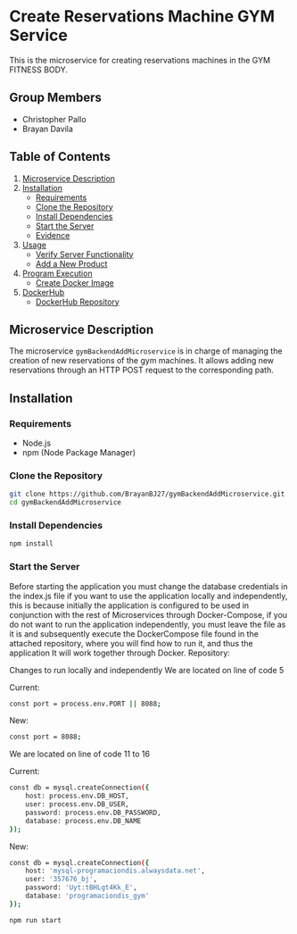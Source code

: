 # Create Reservations Machine GYM Service

This is the microservice for creating reservations machines in the GYM FITNESS BODY.

## Group Members

- Christopher Pallo
- Brayan Davila

## Table of Contents

1. [Microservice Description](#microservice-description)
2. [Installation](#installation)
   - [Requirements](#requirements)
   - [Clone the Repository](#clone-the-repository)
   - [Install Dependencies](#install-dependencies)
   - [Start the Server](#start-the-server)
   - [Evidence](#evidence-create)
3. [Usage](#usage)
   - [Verify Server Functionality](#verify-server-functionality)
   - [Add a New Product](#add-a-new-product)
4. [Program Execution](#program-execution)
   - [Create Docker Image](#create-docker-image)
5. [DockerHub](#dockerhub)
   - [DockerHub Repository](#dockerhub-repository)


## Microservice Description

The microservice `gymBackendAddMicroservice` is in charge of managing the creation of new reservations of the gym machines. It allows adding new reservations through an HTTP POST request to the corresponding path.

## Installation

### Requirements

- Node.js
- npm (Node Package Manager)

### Clone the Repository

```sh
git clone https://github.com/BrayanBJ27/gymBackendAddMicroservice.git
cd gymBackendAddMicroservice
```

### Install Dependencies
```sh
npm install
```

### Start the Server
Before starting the application you must change the database credentials in the index.js file if you want to use the application locally and independently, this is because initially the application is configured to be used in conjunction with the rest of Microservices through Docker-Compose, if you do not want to run the application independently, you must leave the file as it is and subsequently execute the DockerCompose file found in the attached repository, where you will find how to run it, and thus the application It will work together through Docker.
Repository:

Changes to run locally and independently
We are located on line of code 5

Current:
```sh
const port = process.env.PORT || 8088;
```
New:
```sh
const port = 8088;
```

We are located on line of code 11 to 16

Current:
```sh
const db = mysql.createConnection({
    host: process.env.DB_HOST,
    user: process.env.DB_USER,
    password: process.env.DB_PASSWORD,
    database: process.env.DB_NAME
});
```
New:
```sh
const db = mysql.createConnection({
    host: 'mysql-programaciondis.alwaysdata.net',
    user: '357676_bj',
    password: 'Uyt:tBHLgt4Kk_E',
    database: 'programaciondis_gym'
});
```

```sh
npm run start
```